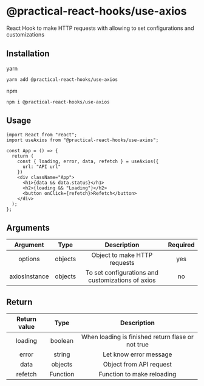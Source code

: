 # @practical-react-hooks/use-axios

React Hook to make HTTP requests with allowing to set configurations and customizations

## Installation

yarn  
```
yarn add @practical-react-hooks/use-axios
```
  
npm
```  
npm i @practical-react-hooks/use-axios
```

## Usage
  
```
import React from "react";
import useAxios from "@practical-react-hooks/use-axios";

const App = () => {
  return (
    const { loading, error, data, refetch } = useAxios({
      url: "API url"
    })
    <div className="App">
      <h1>{data && data.status}</h1>
      <h2>{loading && "Loading"}</h2>
      <button onClick={refetch}>Refetch</button>
    </div>
  );
};
```

## Arguments
  
|Argument|Type|Description|Required|
|:---:|:---:|:---:|:---:|
|options|objects|Object to make HTTP requests|yes|
|axiosInstance|objects|To set configurations and customizations of axios|no|

## Return
  
|Return value|Type|Description|
|:---:|:---:|:---:|
|loading|boolean|When loading is finished return flase or not true|
|error|string|Let know error message|
|data|objects|Object from API request|
|refetch|Function|Function to make reloading|